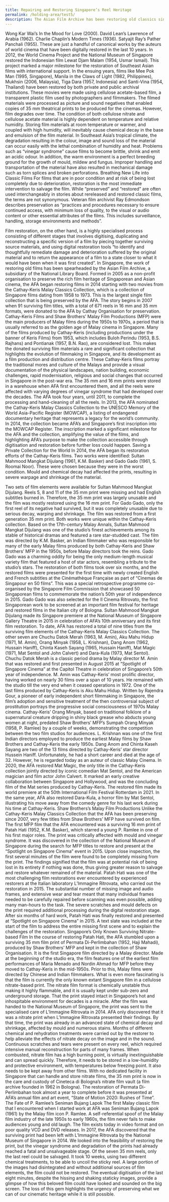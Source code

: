 ```yaml
---
title: Repairing and Restoring Singapore’s Reel Heritage
permalink: /holding-area/test5/
description: The Asian Film Archive has been restoring old classics since 2014.
---
```

Wong Kar Wai’s In the Mood for Love (2000). David Lean’s Lawrence of Arabia (1962). Charlie Chaplin’s Modern Times (1936). Satyajit Ray’s Pather Panchali (1955). These are just a handful of canonical works by the auteurs of world cinema that have been digitally restored in the last 10 years.
In 2012, the World Cinema Project and the National Museum of Singapore restored the Indonesian film Lewat Djam Malam (1954, Usmar Ismail). This project marked a major milestone for the restoration of Southeast Asian films with international support. In the ensuing years, films like Mee Pok Man (1995, Singapore), Manila in the Claws of Light (1982, Philippines), Mukhsin (2006, Malaysia), Tiga Dara (1957, Indonesia) and Santi-Vina (1954, Thailand) have been restored by both private and public archival institutions.
These movies were made using cellulose acetate-based film, a transparent plastic film used by photographers and filmmakers. The filmed materials were processed as picture and sound negatives that enabled copies of 35 mm theatrical prints to be produced for the cinemas. 
However, film degrades over time. The condition of both cellulose nitrate and cellulose acetate material is highly dependent on temperature and relative humidity. Storing film materials at room temperature or warmer, and coupled with high humidity, will inevitably cause chemical decay in the base and emulsion of the film material. 
In Southeast Asia’s tropical climate, the degradation resulting in the colour, image and sound loss of the material can occur easily with the lethal combination of humidity and heat. Problems such as “vinegar syndrome” cause films to become brittle, shrink and emit an acidic odour. In addition, the warm environment is a perfect breeding ground for the growth of mould, mildew and fungus. Improper handling and transportation of the material have also resulted in mechanical damage such as torn splices and broken perforations.
Breathing New Life into Classic Films
For films that are in poor condition and at risk of being lost completely due to deterioration, restoration is the most immediate intervention to salvage the film.
While “preserved” and “restored” are often used interchangeably in stories about rereleased and restored classic films, the terms are not synonymous. Veteran film archivist Ray Edmondson describes preservation as “practices and procedures necessary to ensure continued access, with minimum loss of quality, to the visual or audio content or other essential attributes of the films. This includes surveillance, handling, storage environments and methods”.

Film restoration, on the other hand, is a highly specialised process consisting of different stages that involves digitising, duplicating and reconstructing a specific version of a film by piecing together surviving source materials, and using digital restoration tools “to identify and thoughtfully remediate damage and deterioration suffered by the original material and to return the appearance of a film to a state closer to what it would have been when it was first created”. 
In Singapore, the work of restoring old films has been spearheaded by the Asian Film Archive, a subsidiary of the National Library Board. Formed in 2005 as a non-profit organisation to preserve the rich film heritage of Singaporean and Asian cinema, the AFA began restoring films in 2014 starting with two movies from the Cathay-Keris Malay Classics Collection, which is a collection of Singapore films dating from 1958 to 1973. This is the largest single film collection that is being preserved by the AFA. 
The story begins in 2007 when 91 surviving film titles, with a total of 671 reels in 16 mm and 35 mm formats, were donated to the AFA by Cathay Organisation for preservation. Cathay-Keris Films and Shaw Brothers’ Malay Film Productions (MFP) were the main producers of Malay films during the 1950s to 1970s, a period that is usually referred to as the golden age of Malay cinema in Singapore. 
Many of the films produced by Cathay-Keris (including productions under the banner of Keris Films) from 1953, which includes Buloh Perindu (1953, B.S. Rajhans) and Pontianak (1957, B.N. Rao), are considered lost. This makes the donated surviving film materials a rare and significant collection that highlights the evolution of filmmaking in Singapore, and its development as a film production and distribution centre. 
These Cathay-Keris films portray the traditional mores and culture of the Malays and provide a visual documentation of the physical landscapes, nation building, economic challenges, rapid modernisation, religious and social changes that occurred in Singapore in the post-war era.
The 35 mm and 16 mm prints were stored in a warehouse when AFA first encountered them, and all the reels were affected with varying degrees of vinegar syndrome that had developed over the decades. The AFA took four years, until 2011, to complete the processing and hand-cleaning of all the reels. 
In 2013, the AFA nominated the Cathay-Keris Malay Classics Collection to the UNESCO Memory of the World Asia-Pacific Register (MOWCAP), a listing of endangered documentary heritage that represents a legacy for the world’s community. In 2014, the collection became AFA’s and Singapore’s first inscription into the MOWCAP Register. The inscription marked a significant milestone for the AFA and the collection, amplifying the value of the films, and highlighting AFA’s purpose to make the collection accessible through digitisation and restoration before further loss could happen.
Saving a Private Collection for the World 
In 2014, the AFA began its restoration efforts of the Cathay-Keris films. Two works were identified: Sultan Mahmood Mangkat Dijulang (1961, K.M. Basker) and Gado Gado (1961, S. Roomai Noor). These were chosen because they were in the worst condition. Mould and chemical decay had affected the prints, resulting in severe warpage and shrinkage of the material.

Two sets of film elements were available for Sultan Mahmood Mangkat Dijulang. Reels 5, 8 and 11 of the 35 mm print were missing and had English subtitles burned in. Therefore, the 35 mm print was largely unusable and the film was mostly restored using the 16 mm print.
For Gado Gado, only the first reel of its negative had survived, but it was completely unusable due to serious decay, warping and shrinkage. The film was restored from a first generation 35 mm print.
Both works were unique within the Cathay-Keris collection. Based on the 17th-century Malay Annals, Sultan Mahmood Mangkat Dijulang was one of the studio’s finest achievements among its stable of historical dramas and featured a rare star-studded cast. 
The film was directed by K.M. Basker, an Indian filmmaker who was responsible for many of the early Malay films produced by both Cathay-Keris and Shaw Brothers’ MFP in the 1950s, before Malay directors took the reins. Gado Gado was a charming oddity for being the only medium-length musical variety film that featured a host of star actors, resembling a tribute to the studio’s stars. 
The restoration of both films took over six months, and the restored films were presented for the first time with newly created English and French subtitles at the Cinémathèque Française as part of “Cinemas de Singapour en 50 films”. This was a special retrospective programme co-organised by the Singapore Film Commission that showcased 50 Singaporean films to commemorate the nation’s 50th year of independence in 2015. 
Gado Gado was also selected for the Il Cinema Ritrovato, the first Singaporean work to be screened at an important film festival for heritage and restored films in the Italian city of Bologna. Sultan Mahmood Mangkat Dijulang made its Singapore premiere at the National Museum of Singapore Gallery Theatre in 2015 in celebration of AFA’s 10th anniversary and its first film restoration.
To date, AFA has restored a total of nine titles from the surviving film elements of the Cathay-Keris Malay Classics Collection. The other seven are Chuchu Datok Merah (1963, M. Amin), Aku Mahu Hidup (1971, M. Amin), Orang Minyak (1958, L. Krishnan), Dang Anom (1962, Hussain Haniff), Chinta Kaseh Sayang (1965, Hussain Haniff), Mat Magic (1971, Mat Sentol and John Calvert) and Dara-Kula (1973, Mat Sentol).
Chuchu Datok Merah is a classic period drama by Malay director M. Amin that was restored and first presented in August 2015 at “Spotlight of Singapore Cinema” at the Capitol Theatre in celebration of Singapore’s 50th year of independence. M. Amin was Cathay-Keris’ most prolific director, having worked on nearly 30 films over a span of 10 years. He remained with the studio till the very end when it ceased operations in 1972. 
One of the last films produced by Cathay-Keris is Aku Mahu Hidup. Written by Rajendra Gour, a pioneer of early independent short filmmaking in Singapore, the film’s adoption and sensitive treatment of the then controversial subject of prostitution portrays the progressive social consciousness of 1970s Malay cinema.
Cathay-Keris’ Orang Minyak, based on traditional folklore of a supernatural creature dripping in shiny black grease who abducts young women at night, predated Shaw Brothers’ MFP’s Sumpah Orang Minyak (1958, P. Ramlee) by a couple of weeks, demonstrating the competition between the two film studios for audiences. L. Krishnan was one of the first Indian directors employed to produce the earliest Malay films by Shaw Brothers and Cathay-Keris the early 1950s.
Dang Anom and Chinta Kaseh Sayang are two of the 13 films directed by Cathay-Keris’ star director Hussein Haniff. Unfortunately, he had a short career  and died at the age of 32. However, he is regarded today as an auteur of classic Malay Cinema. 
In 2020, the AFA restored Mat Magic, the only title in the Cathay-Keris collection jointly directed by iconic comedian Mat Sentol, and the American magician and film actor John Calvert. It marked an early creative collaboration between Singapore and Hollywood, and was the concluding film of the Mat series produced by Cathay-Keris. The restored film made its world premiere at the 50th International Film Festival Rotterdam in 2021. In the same year, AFA also restored Dara-Kula, a horror film by Mat Sentol, illustrating his move away from the comedy genre for his last work during his time at Cathay-Keris. 
Shaw Brothers’s Malay Film Productions
Unlike the Cathay-Keris Malay Classics Collection that the AFA has been preserving since 2007, very few titles from Shaw Brothers’ MFP have survived on film. 
The first MFP film that the AFA encountered was a surviving 16 mm print of Patah Hati (1952, K.M. Basker), which starred a young P. Ramlee in one of his first major roles. The print was critically affected with mould and vinegar syndrome. It was discovered in the collection of the National Museum of Singapore during the search for MFP titles to restore and present at the “Spotlight on Singapore Cinema” event in 2015. 
Upon close inspection, the first several minutes of the film were found to be completely missing from the print. The findings signified that the film was at potential risk of being lost in its entirety if nothing was done, thus giving greater reason to salvage and restore whatever remained of the material. 
Patah Hati was one of the most challenging film restorations ever encountered by experienced restorers at the Italian laboratory L’Immagine Ritrovata, who carried out the restoration in 2015. The substantial number of missing image and audio frames, and extensive wear and tear meant that many individual frames needed to be carefully repaired before scanning was even possible, adding many man-hours to the task. The severe scratches and mould defects on the print required additional processing during the digital restoration stage. 
After six months of hard work, Patah Hati was finally restored and presented at “Spotlight on Singapore Cinema” in 2015. A text slate was included at the start of the film to address the entire missing first scene and to explain the challenges of the restoration.
Singapore’s Only Known Surviving Nitrate-based Film
In the course of restoring Patah Hati, the AFA stumbled upon a surviving 35 mm film print of Permata Di-Perlimbahan (1952, Haji Mahadi), produced by Shaw Brothers’ MFP and kept in the collection of Shaw Organisation. It is the first Singapore film directed by a Malay director. Made at the beginning of the studio era, the film features one of the earliest film performances of Maria Menado and Nordin Ahmad for MFP before they moved to Cathay-Keris in the mid-1950s. Prior to this, Malay films were directed by Chinese and Indian filmmakers. What is even more fascinating is that the film is currently the only known extant Singapore film in a cellulose nitrate-based print. 
The nitrate film format is chemically unstable thus making it highly flammable, and it is usually kept under sub-zero and underground storage. That the print stayed intact in Singapore’s hot and inhospitable environment for decades is a miracle. 
After the film was handed to the National Museum of Singapore, the print was sent to the specialised care of L’Immagine Ritrovata in 2014. AFA only discovered that it was a nitrate print when L’Immagine Ritrovata presented their findings. 
By that time, the print was already in an advanced state of chemical decay and shrinkage, affected by mould and numerous stains. Months of different chemical and rehydration treatments were carried out by the restorer to help alleviate the effects of nitrate decay on the image and in the sound. Continuous scratches and tears were present on every reel, which required intensive manual reconstruction for parts of many frames.
When combusted, nitrate film has a high burning point, is virtually inextinguishable and can spread quickly. Therefore, it needs to be stored in a low-humidity and protective environment, with temperatures below freezing point. It also needs to be kept away from other films. With no dedicated facility in Singapore that can handle and store nitrate films, the 35 mm print is now in the care and custody of Cineteca di Bologna’s nitrate film vault (a film archive founded in 1962 in Bologna). 
The restoration of Permata Di-Perlimbahan took almost a year to complete before it was presented at AFA’s annual film and art event, “State of Motion 2020: Rushes of Time”. 
The Fate of P. Ramlee’s Seniman 	Bujang Lapok
The first Malay classic film that I encountered when I started work at AFA was Seniman Bujang Lapok (1961) by the Malay film icon P. Ramlee. A self-referential spoof of the Malay film industry of the late 1950s to early 1960s, the film never fails to make audiences young and old laugh. The film exists today in video format and on poor quality VCD and DVD releases.
In 2017, the AFA discovered that the surviving print had been left with L’Immagine Ritrovata by the National Museum of Singapore in 2014. We looked into the feasibility of restoring the print, but the vinegar syndrome and degradation of the prints had already reached a fatal and unsalvageable stage.
Of the seven 35 mm reels, only the last reel could be salvaged. It took 10 weeks, using two different chemical treatments, to be able to uncoil the sticky reel. A large portion of the images had disintegrated and without additional sources of film elements, the film could not be restored. 
The eventual digitisation of the last eight minutes, despite the hissing and shaking staticky images, provide a glimpse of how this beloved film could have looked and sounded on the big screen. The loss of this gem highlights the urgency of preserving what we can of our cinematic heritage while it is still possible.

